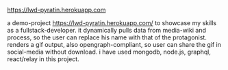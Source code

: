 https://lwd-pyratin.herokuapp.com

a demo-project https://lwd-pyratin.herokuapp.com/ to showcase my skills as a fullstack-developer.
it dynamically pulls data from media-wiki and process, so the user can replace his name with that of the protagonist.
renders a gif output, 
also opengraph-compliant, so user can share the gif in social-media without download.
i have used mongodb, node.js, graphql, react/relay in this project.
